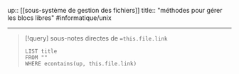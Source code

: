 up:: [[sous-système de gestion des fichiers]] 
title:: "méthodes pour gérer les blocs libres"
#informatique/unix 

---

> [!query] sous-notes directes de `=this.file.link`
> ```dataview
> LIST title
> FROM ""
> WHERE econtains(up, this.file.link)
> ```


